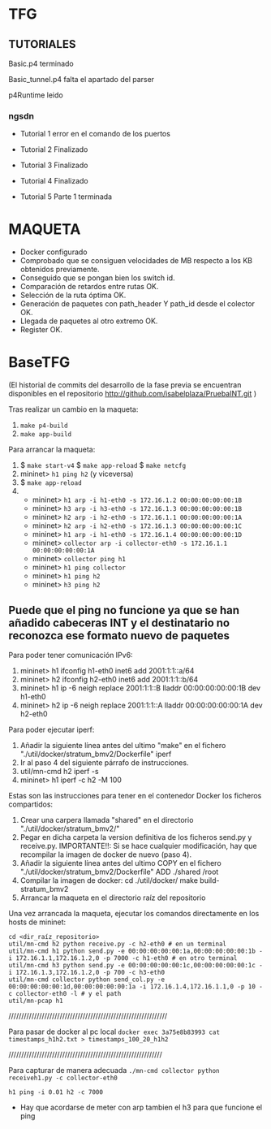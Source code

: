 # TFG

## TUTORIALES
Basic.p4 terminado


Basic_tunnel.p4 falta el apartado del parser



p4Runtime leido


### ngsdn

* Tutorial 1 error en el comando de los puertos

* Tutorial 2 Finalizado

* Tutorial 3 Finalizado

* Tutorial 4 Finalizado

* Tutorial 5 Parte 1 terminada

# MAQUETA

* Docker configurado
* Comprobado que se consiguen velocidades de MB respecto a los KB obtenidos previamente.
* Conseguido que se pongan bien los switch id.
* Comparación de retardos entre rutas OK.
* Selección de la ruta óptima OK.
* Generación de paquetes con path_header Y path_id desde el colector OK.
* Llegada de paquetes al otro extremo OK.
* Register OK.

# BaseTFG

(El historial de commits del desarrollo de la fase previa se encuentran disponibles en el repositorio http://github.com/isabelplaza/PruebaINT.git )

Tras realizar un cambio en la maqueta:

   1. `make p4-build`
   2. `make app-build`


Para arrancar la maqueta:
  
   1. $ `make start-v4`
      $ `make app-reload`
      $ `make netcfg`
   2. mininet> `h1 ping h2` (y viceversa)
   3. $ `make app-reload`
   4. * mininet> `h1 arp -i h1-eth0 -s 172.16.1.2 00:00:00:00:00:1B`
      * mininet> `h3 arp -i h3-eth0 -s 172.16.1.3 00:00:00:00:00:1B`
      * mininet> `h2 arp -i h2-eth0 -s 172.16.1.1 00:00:00:00:00:1A`
      * mininet> `h2 arp -i h2-eth0 -s 172.16.1.3 00:00:00:00:00:1C`
      * mininet> `h1 arp -i h1-eth0 -s 172.16.1.4 00:00:00:00:00:1D`
      * mininet> `collector arp -i collector-eth0 -s 172.16.1.1 00:00:00:00:00:1A`
      * mininet> `collector ping h1`
      * mininet> `h1 ping collector`
      * mininet> `h1 ping h2`
      * mininet> `h3 ping h2`
      
      
      
## Puede que el ping no funcione ya que se han añadido cabeceras INT y el destinatario no reconozca ese formato nuevo de paquetes


Para poder tener comunicación IPv6:

   1. mininet> h1 ifconfig h1-eth0 inet6 add 2001:1:1::a/64
   2. mininet> h2 ifconfig h2-eth0 inet6 add 2001:1:1::b/64
   3. mininet> h1 ip -6 neigh replace 2001:1:1::B lladdr 00:00:00:00:00:1B dev h1-eth0
   4. mininet> h2 ip -6 neigh replace 2001:1:1::A lladdr 00:00:00:00:00:1A dev h2-eth0

Para poder ejecutar iperf:

   1. Añadir la siguiente línea antes del ultimo "make" en el fichero "./util/docker/stratum_bmv2/Dockerfile"
        iperf
   2. Ir al paso 4 del siguiente párrafo de instrucciones.
   3. util/mn-cmd h2
      iperf -s
   4. mininet> h1 iperf -c h2 -M 100



Estas son las instrucciones para tener en el contenedor Docker los ficheros compartidos:

   1. Crear una carpera llamada "shared" en el directorio "./util/docker/stratum_bmv2/"
   2. Pegar en dicha carpeta la version definitiva de los ficheros send.py y receive.py. IMPORTANTE!!: Si se hace cualquier modificación, hay que recompilar la imagen de docker de nuevo (paso 4).
   3. Añadir la siguiente línea antes del ultimo COPY en el fichero "./util/docker/stratum_bmv2/Dockerfile"
        ADD ./shared /root
   4. Compilar la imagen de docker:
        cd ./util/docker/
        make build-stratum_bmv2
   5. Arrancar la maqueta en el directorio raíz del repositorio

Una vez arrancada la maqueta, ejecutar los comandos directamente en los hosts de mininet:

    cd <dir_raíz_repositorio>
    util/mn-cmd h2 python receive.py -c h2-eth0 # en un terminal
    util/mn-cmd h1 python send.py -e 00:00:00:00:00:1a,00:00:00:00:00:1b -i 172.16.1.1,172.16.1.2,0 -p 7000 -c h1-eth0 # en otro terminal
    util/mn-cmd h3 python send.py -e 00:00:00:00:00:1c,00:00:00:00:00:1c -i 172.16.1.3,172.16.1.2,0 -p 700 -c h3-eth0
    util/mn-cmd collector python send_col.py -e 00:00:00:00:00:1d,00:00:00:00:00:1a -i 172.16.1.4,172.16.1.1,0 -p 10 -c collector-eth0 -l # y el path
    util/mn-pcap h1
    

//////////////////////////////////////////////////////////////

Para pasar de docker al pc local
`docker exec 3a75e8b83993 cat timestamps_h1h2.txt > timestamps_100_20_h1h2`

////////////////////////////////////////////////////////////

Para capturar de manera adecuada 
`./mn-cmd collector python receiveh1.py -c collector-eth0`

`h1 ping -i 0.01 h2 -c 7000`
* Hay que acordarse de meter con arp tambien el h3 para que funcione el ping

